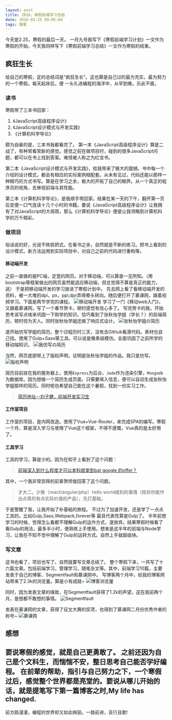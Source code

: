 ```yaml
---
layout: post
title: 2016，寒假前端学习总结
date: 2016-02-25 09:05:04
tags: 随笔
---
```

今天是2.25，寒假的最后一天。
一月九号我写下《寒假前端学习计划》一文作为寒假的开始，今天我同样写下《寒假前端学习总结》一文作为寒假的结束。
## 疯狂生长
给自己的寒假，定的总结词是“疯狂生长”。这也算是自己过的最为充实，最为努力的一个寒假。每天起床后，便
一头扎进编程的海洋中，从早到晚，乐此不疲。
### 读书
寒假带了三本书回家：

1. 《JavaScript高级程序设计》
2. 《JavaScript设计模式与开发实践》
3. 《计算机科学导论》

颇为自豪的是，三本书我都看完了。
第一本《JavaScript高级程序设计》算是二战了，有种常看常新的感觉。感觉之前在做项目时，碰到的很多JavaScript问题，都可以在书上找到答案。难怪被人称之为红宝书。

第二本《JavaScript设计模式与开发实践》，给我带来了极大的震撼。书中每一个介绍的设计模式，都会有相应的实际案例相配套。从未有见过，代码还能以那样一种精巧的方式书写。算是在学习之余，极大的开拓了自己的眼界。从一个真正的程序员的视角，去审视前端与其性能。

第三本《计算机科学导论》，是我顺手带回家。结果在某一天的下午，翻开第一页后变便一口气连读十几个小时的书籍。要说《JavaScript高级程序设计》让我拥有了对JavaScript的大局观，那么《计算机科学导论》便是让我领略到计算机科学的万千精彩。
### 做项目
俗话说的好，光说不练假把式。在看书之余，自然就是不断的练习。把书上看到的设计模式，新方法运用到实际项目中，对自己之前的代码进行重构等。
#### 移动端开发
之前一直做的是PC端，定宽的网页。对于移动端，可以算是一无所知。（用bootstrap等框架做出的网页虽然能适应移动端，但总觉得不算是真正的能力，逃）
于是把移动端开发的学习放进了寒假计划中。
先去网上看了看移动端开发的资料，被一大堆的dpi，px，ppi,dpr弄得晕头转向。随后便打开了慕课网，跟着视频学习。下面是两节学完的课程。
![移动端开发](//7xoxxe.com1.z0.glb.clouddn.com/2017-09-09-045736.png)
学习了一门《移动web入门》，又跟着慕课网，写了一个春节贺卡。顿时感觉有信心多了。
写完贺卡的我，开始思考该写点啥来巩固一下刚学的知识。恰巧看到了张秋怡学姐（学长？）的前端简历，顿时惊为天人。同时张秋怡学姐还做了响应式设计。
![张秋怡学姐の简历](//7xoxxe.com1.z0.glb.clouddn.com/2017-09-09-045738.png)

遂开始仿写学姐的简历。整个过程历时三天，没有去Github看源代码。素材也自己找。使用了Gulp+Sass等工具。可以说是像素级模仿。全面巩固了之前所学的移动端知识。
![我仿写の简历](//7xoxxe.com1.z0.glb.clouddn.com/2017-09-09-045739.png)

当然，网页底部带上了版权声明，证明是张秋怡学姐的作品。我只是仿写。
![版权声明](//7xoxxe.com1.z0.glb.clouddn.com/2017-09-09-045740.png)

简历目前挂在我的服务器上，使用`Express`为后台，`Jade`作为渲染引擎，`Mongodb`为数据库。因为想做一个简历生成页面，只需要填入信息，便可以自动生成张秋怡学姐那样的简历。同时呢也希望自己能在这个暑假，找到一份实习工作。
> [简历地址--刘子健，前端开发实习生](http://115.159.148.159/)

#### 工作室项目
工作室的项目，是内网改造。使用了Vue+Vue-Router，来完成SPA的编写。寒假一个月，算是深入学习与使用了Vue这个框架，不得不感慨，Vue真的是太好用了。
#### 工具学习
工具的学习，算是少的。因为在知乎上看到了这个问题：
> [前端深入到什么程度才可以本科就拿到bat google 的offer？](https://www.zhihu.com/question/39662828)

其中，一个我非常崇拜的前辈贺师俊回答了这个问题。
> 才大二，少做（react/angular/php）hello world级别的事情（除非你能作出点真的有点实际价值的产品），先打基础。

于是警醒了我，让我开始了补基础的旅程。
不过为了加速开发，还是学了一点点工具的。比如Gulp,Sass,Webpack,forever等
最具代表性算是Gulp了。
半年前想学习的时候，觉得怎么看都不理解Gulp的运作方式，遂放弃。结果寒假时候看了看Gulp的用法，最多半小时，便熟练上手使用。想来是这半年的前端与Node学习，让我在不知不觉中理解了Gulp的运转方式。自然上手就超级快。
### 写文章
这书也看了，项目也写了。自然就要写文章总结了。
整个寒假下来，一共写了十六篇文章。包括前端学习，管理学习，随笔杂文等。其中，前端学习10篇，主要发表于自己的博客、Segmentfault和慕课网中。
写博客两个月中，给我的博客网站带来了2.3k的浏览量。算是小有成就~
![博客浏览量](//7xoxxe.com1.z0.glb.clouddn.com/2017-09-09-045741.png)

同时，因为发表文章的缘故，在Segmentfault获得了1.2k的声望。这在我前两个月，是想都不敢想的事情。
![Segmentfault](//7xoxxe.com1.z0.glb.clouddn.com/2017-09-09-045743.png)

发表在慕课网的文章，获得了征文大赛的奖项，也得到了慕课网二月份优秀作者的称号~
![慕课网](//7xoxxe.com1.z0.glb.clouddn.com/2017-09-09-045744.png)

## 感想
要说寒假的感觉，就是自己更勇敢了。
之前还因为自己是个文科生，而惴惴不安，整日思考自己能否学好编程。
在前辈的帮助，指引与自己努力之下，一个寒假过后，感觉整个世界都是亮堂的。要说从哪儿开始的话，就是提笔写下第一篇博客之时,My life has changed.
---
前方路漫漫，编程的世界却又如此绚丽。一路前进，且行且歌!